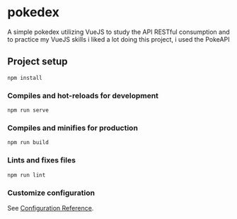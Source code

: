 # pokedex
A simple pokedex utilizing VueJS to study the API RESTful consumption and to practice my VueJS skills i liked a lot doing this project, i used the PokeAPI
## Project setup
```
npm install
```

### Compiles and hot-reloads for development
```
npm run serve
```

### Compiles and minifies for production
```
npm run build
```

### Lints and fixes files
```
npm run lint
```

### Customize configuration
See [Configuration Reference](https://cli.vuejs.org/config/).
